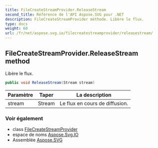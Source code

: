 ```yaml
---
title: FileCreateStreamProvider.ReleaseStream
second_title: Référence de l'API Aspose.SVG pour .NET
description: FileCreateStreamProvider méthode. Libère le flux.
type: docs
weight: 60
url: /fr/net/aspose.svg.io/filecreatestreamprovider/releasestream/
---
```

## FileCreateStreamProvider.ReleaseStream method

Libère le flux.

```csharp
public void ReleaseStream(Stream stream)
```

| Paramètre | Taper | La description |
| --- | --- | --- |
| stream | Stream | Le flux en cours de diffusion. |

### Voir également

* class [FileCreateStreamProvider](../)
* espace de noms [Aspose.Svg.IO](../../filecreatestreamprovider/)
* Assemblée [Aspose.SVG](../../../)


